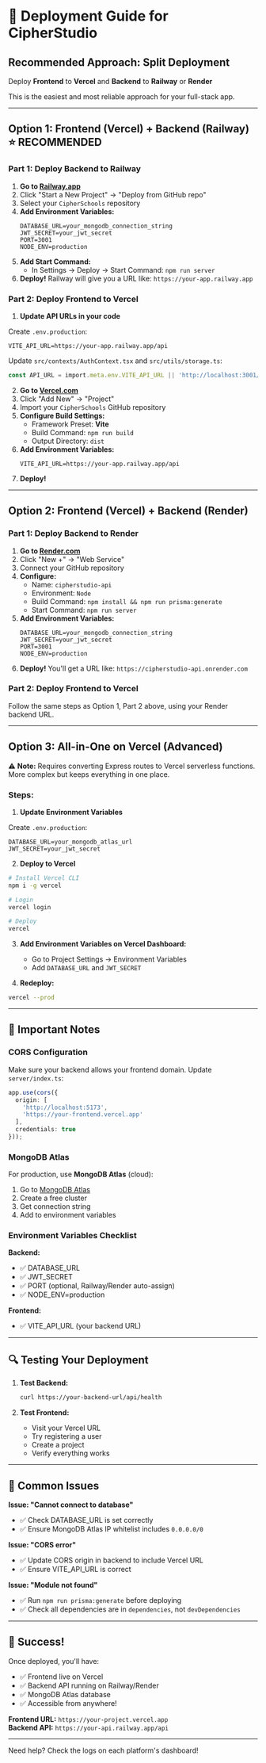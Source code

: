 # 🚀 Deployment Guide for CipherStudio

## Recommended Approach: Split Deployment

Deploy **Frontend** to **Vercel** and **Backend** to **Railway** or **Render**

This is the easiest and most reliable approach for your full-stack app.

---

## Option 1: Frontend (Vercel) + Backend (Railway) ⭐ RECOMMENDED

### Part 1: Deploy Backend to Railway

1. **Go to [Railway.app](https://railway.app/)**
2. Click "Start a New Project" → "Deploy from GitHub repo"
3. Select your `CipherSchools` repository
4. **Add Environment Variables:**
   ```
   DATABASE_URL=your_mongodb_connection_string
   JWT_SECRET=your_jwt_secret
   PORT=3001
   NODE_ENV=production
   ```
5. **Add Start Command:**
   - In Settings → Deploy → Start Command: `npm run server`
6. **Deploy!** Railway will give you a URL like: `https://your-app.railway.app`

### Part 2: Deploy Frontend to Vercel

1. **Update API URLs in your code**

Create `.env.production`:
```env
VITE_API_URL=https://your-app.railway.app/api
```

Update `src/contexts/AuthContext.tsx` and `src/utils/storage.ts`:
```typescript
const API_URL = import.meta.env.VITE_API_URL || 'http://localhost:3001/api';
```

2. **Go to [Vercel.com](https://vercel.com/)**
3. Click "Add New" → "Project"
4. Import your `CipherSchools` GitHub repository
5. **Configure Build Settings:**
   - Framework Preset: **Vite**
   - Build Command: `npm run build`
   - Output Directory: `dist`
6. **Add Environment Variables:**
   ```
   VITE_API_URL=https://your-app.railway.app/api
   ```
7. **Deploy!**

---

## Option 2: Frontend (Vercel) + Backend (Render)

### Part 1: Deploy Backend to Render

1. **Go to [Render.com](https://render.com/)**
2. Click "New +" → "Web Service"
3. Connect your GitHub repository
4. **Configure:**
   - Name: `cipherstudio-api`
   - Environment: `Node`
   - Build Command: `npm install && npm run prisma:generate`
   - Start Command: `npm run server`
5. **Add Environment Variables:**
   ```
   DATABASE_URL=your_mongodb_connection_string
   JWT_SECRET=your_jwt_secret
   PORT=3001
   NODE_ENV=production
   ```
6. **Deploy!** You'll get a URL like: `https://cipherstudio-api.onrender.com`

### Part 2: Deploy Frontend to Vercel

Follow the same steps as Option 1, Part 2 above, using your Render backend URL.

---

## Option 3: All-in-One on Vercel (Advanced)

⚠️ **Note:** Requires converting Express routes to Vercel serverless functions. More complex but keeps everything in one place.

### Steps:

1. **Update Environment Variables**

Create `.env.production`:
```env
DATABASE_URL=your_mongodb_atlas_url
JWT_SECRET=your_jwt_secret
```

2. **Deploy to Vercel**

```bash
# Install Vercel CLI
npm i -g vercel

# Login
vercel login

# Deploy
vercel
```

3. **Add Environment Variables on Vercel Dashboard:**
   - Go to Project Settings → Environment Variables
   - Add `DATABASE_URL` and `JWT_SECRET`

4. **Redeploy:**
```bash
vercel --prod
```

---

## 📝 Important Notes

### CORS Configuration

Make sure your backend allows your frontend domain. Update `server/index.ts`:

```typescript
app.use(cors({
  origin: [
    'http://localhost:5173',
    'https://your-frontend.vercel.app'
  ],
  credentials: true
}));
```

### MongoDB Atlas

For production, use **MongoDB Atlas** (cloud):
1. Go to [MongoDB Atlas](https://www.mongodb.com/cloud/atlas)
2. Create a free cluster
3. Get connection string
4. Add to environment variables

### Environment Variables Checklist

**Backend:**
- ✅ DATABASE_URL
- ✅ JWT_SECRET
- ✅ PORT (optional, Railway/Render auto-assign)
- ✅ NODE_ENV=production

**Frontend:**
- ✅ VITE_API_URL (your backend URL)

---

## 🔍 Testing Your Deployment

1. **Test Backend:**
   ```bash
   curl https://your-backend-url/api/health
   ```

2. **Test Frontend:**
   - Visit your Vercel URL
   - Try registering a user
   - Create a project
   - Verify everything works

---

## 🐛 Common Issues

**Issue: "Cannot connect to database"**
- ✅ Check DATABASE_URL is set correctly
- ✅ Ensure MongoDB Atlas IP whitelist includes `0.0.0.0/0`

**Issue: "CORS error"**
- ✅ Update CORS origin in backend to include Vercel URL
- ✅ Ensure VITE_API_URL is correct

**Issue: "Module not found"**
- ✅ Run `npm run prisma:generate` before deploying
- ✅ Check all dependencies are in `dependencies`, not `devDependencies`

---

## 🎉 Success!

Once deployed, you'll have:
- ✅ Frontend live on Vercel
- ✅ Backend API running on Railway/Render
- ✅ MongoDB Atlas database
- ✅ Accessible from anywhere!

**Frontend URL:** `https://your-project.vercel.app`  
**Backend API:** `https://your-api.railway.app/api`

---

Need help? Check the logs on each platform's dashboard!

